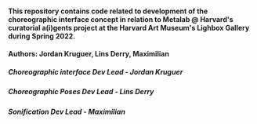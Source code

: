 #### This repository contains code related to development of the choreographic interface concept in relation to Metalab @ Harvard's curatorial a(i)gents project at the Harvard Art Museum's Lighbox Gallery during Spring 2022. 

#### Authors: Jordan Kruguer, Lins Derry, Maximilian
##### Choreographic interface Dev Lead - Jordan Kruguer
##### Choreographic Poses Dev Lead - Lins Derry
##### Sonification Dev Lead - Maximilian
